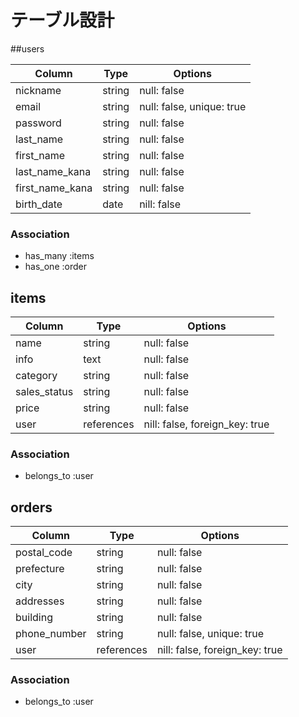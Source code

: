 # テーブル設計

##users

| Column             | Type   | Options                   |
| ------------------ | ------ | ------------------------- |
| nickname           | string | null: false               |
| email              | string | null: false, unique: true |
| password           | string | null: false               |
| last_name          | string | null: false               |
| first_name         | string | null: false               |
| last_name_kana     | string | null: false               |
| first_name_kana    | string | null: false               |
| birth_date         | date   | nill: false               |

### Association
- has_many :items
- has_one :order

## items

| Column       | Type         | Options                        |
| ------------ | ------------ | ------------------------------ |
| name         | string       | null: false                    |
| info         | text         | null: false                    |
| category     | string       | null: false                    |
| sales_status | string       | null: false                    |
| price        | string       | null: false                    |
| user         | references   | nill: false, foreign_key: true |

### Association

- belongs_to :user

## orders

| Column       | Type       | Options                        |
| ------------ | ---------- | ------------------------------ |
| postal_code  | string     | null: false                    |
| prefecture   | string     | null: false                    |
| city         | string     | null: false                    |
| addresses    | string     | null: false                    |
| building     | string     | null: false                    |
| phone_number | string     | null: false, unique: true      |
| user         | references | nill: false, foreign_key: true |

### Association

- belongs_to :user 

